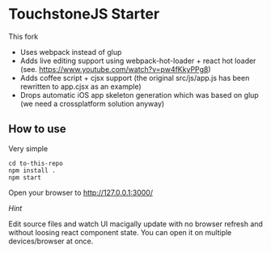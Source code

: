 TouchstoneJS Starter
====================

This fork

- Uses webpack instead of glup
- Adds live editing support using webpack-hot-loader + react hot loader (see.
  https://www.youtube.com/watch?v=pw4fKkyPPg8)
- Adds coffee script + cjsx support (the original src/js/app.js has been
  rewritten to app.cjsx as an example)
- Drops automatic iOS app skeleton generation which was based on glup (we need
  a crossplatform solution anyway)

How to use
----------

Very simple

    cd to-this-repo
    npm install .
    npm start

Open your browser to http://127.0.0.1:3000/

*Hint*

Edit source files and watch UI macigally update with no browser refresh and
without loosing react component state. You can open it on multiple
devices/browser at once.
